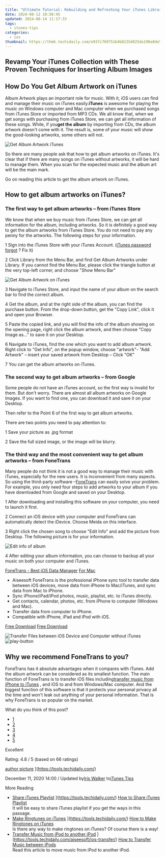 ```yaml
---
title: "Ultimate Tutorial: Rebuilding and Refreshing Your iTunes Library with 3 Successful Strategies"
date: 2024-08-12 10:50:45
updated: 2024-08-14 11:17:33
tags:
  - itunes-tips
categories:
  - ios
thumbnail: https://thmb.techidaily.com/e937c769751b4b8235d825da190a8de514c18ce6c728b4bc630fa21c8db2efdc.jpg
---
```


## Revamp Your iTunes Collection with These Proven Techniques for Inserting Album Images

## How Do You Get Album Artwork on iTunes

 Album Artwork plays an important role for music. With it, iOS users can find and manage their music on iTunes easily.**iTunes** is awesome for playing the music on Windows computer and Mac computer when we purchased songs from iTunes Store or imported from MP3 CDs. We all know that, when we get songs with purchasing from iTunes Store, we can get all information of these songs. While, if you**get the album** by importing from CDs, the album artwork doesn't come with it. The result is, some of your music will show the good-looking artworks, some others will not.

![Get Album Artwork iTunes](https://www.aiseesoft.com/images/ios-transfer/get-album-artwork-itunes.jpg)

 So there are many people ask that how to get album artworks on iTunes. It's clear that if there are many songs on iTunes without artworks, it will be hard to manage them. When you scan for the expected music and the album art will be the main mark.

Go on reading this article to get the album artwork on iTunes.

## How to get album artworks on iTunes?

### The first way to get album artworks – from iTunes Store

 We know that when we buy music from iTunes Store, we can get all information for the album, including artworks. So it is definitely a good way to get the album artworks from iTunes Store. You do not need to pay any penny for the artworks. The following steps for your information.

1 Sign into the iTunes Store with your iTunes Account. ([iTunes password forgot](https://tools.techidaily.com/) ? Fix it)

2 Click Library from the Menu Bar, and find Get Album Artworks under Library. If you cannot find the Menu Bar, please click the triangle button at the very top-left corner, and choose "Show Menu Bar"

![Get Album Artwork on iTunes](https://www.aiseesoft.com/images/ios-transfer/get-album-artwork.jpg)

3 Navigate to iTunes Store, and input the name of your album on the search bar to find the correct album.

4 Get the album, and at the right side of the album, you can find the purchase button. From the drop-down button, get the "Copy Link", click it and open your Browser.

5 Paste the copied link, and you will find the info of the album showing on the opening page, right click the album artwork, and then choose "Copy Image as..." to save it on your Desktop.

6 Navigate to iTunes, find the one which you want to add album artwork. Right click to "Get Info", on the popup window, choose "artwork"- "Add Artwork" – insert your saved artwork from Desktop – Click "OK"

7 You can get the album artworks on iTunes.

### The second way to get album artworks – from Google

 Some people do not have an iTunes account, so the first way is invalid for them. But don't worry. There are almost all album artworks on Google Images. If you want to find one, you can download it and save it on your Desktop.

Then refer to the Point 6 of the first way to get album artworks.

There are two points you need to pay attention to:

1 Save your picture as .jpg format

2 Save the full sized image, or the image will be blurry.

### The third way and the most convenient way to get album artworks – from FoneTrans

 Many people do not think it is not a good way to manage their music with iTunes, especially for the new users. It is inconvenient from many aspects. So using the third-party software –[FoneTrans](https://tools.techidaily.com/aiseesoft/ios-transfer/) can easily solve your problem. For example, you only need four steps to add artworks to your album if you have downloaded from Google and saved on your Desktop.

1 After downloading and installing this software on your computer, you need to launch it first.

[](https://secure.2checkout.com/order/cart.php?PRODS=4626213&QTY=1&AFFILIATE=108875) [](https://secure.2checkout.com/order/cart.php?PRODS=4630131&QTY=1&AFFILIATE=108875)

2 Connect an iOS device with your computer and FoneTrans can automatically detect the iDevice. Choose Meida on this interface.

3 Right click the chosen song to choose "Edit Info" and add the picture from Desktop. The following picture is for your information.

![Edit info of album](https://www.aiseesoft.com/images/ios-transfer/edit-info.jpg)

4 After editing your album information, you can choose to backup all your music on both your computer and iTunes.

[FoneTrans - Best iOS Data Manager](https://tools.techidaily.com/aiseesoft/ios-transfer/) [For Mac](https://tools.techidaily.com/aiseesoft/ios-transfer/)

* Aiseesoft FoneTrans is the professional iPhone sync tool to transfer data between iOS devices, move data from iPhone to Mac/iTunes, and sync data from Mac to iPhone.
* Sync iPhone/iPad/iPod photos, music, playlist, etc. to iTunes directly.
* Get contacts, calendar, photos, etc. from iPhone to computer (Windows and Mac).
* Transfer data from computer to iPhone.
* Compatible with iPhone, iPad and iPod with iOS.

[Free Download](https://secure.2checkout.com/order/cart.php?PRODS=4626213&QTY=1&AFFILIATE=108875) [Free Download](https://secure.2checkout.com/order/cart.php?PRODS=4630131&QTY=1&AFFILIATE=108875)

![Transfer Files between iOS Device and Computer without iTunes](https://www.aiseesoft.com/images/youtube-video/video-transfer-files-between-ios-and-pc.jpg) ![play-button](https://www.aiseesoft.com/images/play-button.png)

## Why we recommend FoneTrans to you?

 FoneTrans has it absolute advantages when it compares with iTunes. Add the album artwork can be considered as its smallest function. The main function of FoneTrans is to transfer iOS files including[transfer music from iPhone to iTunes](https://tools.techidaily.com/) , and iOS to and from Windows/Mac computer. And the biggest function of this software is that it protects your personal privacy all the time and won't leak out anything of your personal information. That is why FoneTrans is so popular on the market.

What do you think of this post?

* [1](https://tools.techidaily.com/)
* [2](https://tools.techidaily.com/)
* [3](https://tools.techidaily.com/)
* [4](https://tools.techidaily.com/)
* [5](https://tools.techidaily.com/)

Excellent

Rating: 4.8 / 5 (based on 66 ratings)

[author picture](https://www.aiseesoft.com/images/author/iris.png) ](https://tools.techidaily.com/)

 December 11, 2020 14:00 / Updated by[Iris Walker](https://tools.techidaily.com/) to[iTunes Tips](https://tools.techidaily.com/)

More Reading

* [Share iTunes Playlist](https://www.aiseesoft.com/images/more-reading/share-itunes-playlist-s.jpg) ](https://tools.techidaily.com/) [How to Share iTunes Playlist](https://tools.techidaily.com/)  
 It will be easy to share iTunes playlist if you get the ways in this passage.
* [Make Ringtunes on iTunes](https://www.aiseesoft.com/images/more-reading/make-ringtones-on-itunes-s.jpg ) ](https://tools.techidaily.com/) [How to Make Ringtones on iTunes](https://tools.techidaily.com/)  
 Is there any way to make ringtones on iTunes? Of course there is a way!
* [Transfer Music from iPod to another iPod](https://www.aiseesoft.com/images/more-reading/transfer-music-from-one-ipod-to-another-ipod-s.jpg) ](https://tools.techidaily.com/aiseesoft/ios-transfer/) [How to Transfer Music between iPods](https://tools.techidaily.com/aiseesoft/ios-transfer/)  
Read this article to move music from iPod to another iPod.

<ins class="adsbygoogle"
     style="display:block"
     data-ad-format="autorelaxed"
     data-ad-client="ca-pub-7571918770474297"
     data-ad-slot="1223367746"></ins>



<ins class="adsbygoogle"
     style="display:block"
     data-ad-client="ca-pub-7571918770474297"
     data-ad-slot="8358498916"
     data-ad-format="auto"
     data-full-width-responsive="true"></ins>
